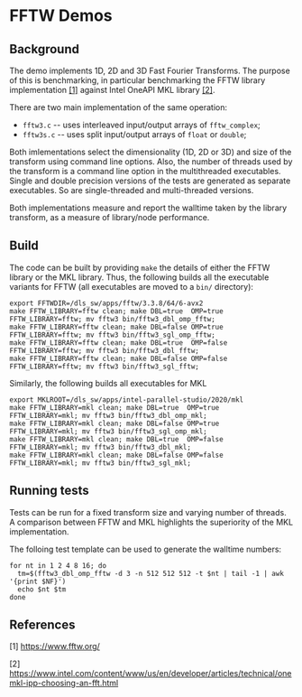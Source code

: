 # FFTW Demos

## Background

The demo implements 1D, 2D and 3D Fast Fourier Transforms. The purpose of this is benchmarking, in particular benchmarking the FFTW library implementation [[1]](#1) against Intel OneAPI MKL library [[2]](#2).

There are two main implementation of the same operation:
  * ``fftw3.c`` -- uses interleaved input/output arrays of ``fftw_complex``;
  * ``fftw3s.c`` -- uses split input/output arrays of ``float`` or ``double``;

Both imlementations select the dimensionality (1D, 2D or 3D) and size of the transform using command line options. Also, the number of threads used by the transform is a command line option in the multithreaded executables. Single and double precision versions of the tests are generated as separate executables. So are single-threaded and multi-threaded versions.

Both implementations measure and report the walltime taken by the library transform, as a measure of library/node performance.


## Build

The code can be built by providing ``make`` the details of either the FFTW library or the MKL library. Thus, the following builds all the executable variants for FFTW
 (all executables are moved to a ``bin/`` directory):
```
export FFTWDIR=/dls_sw/apps/fftw/3.3.8/64/6-avx2
make FFTW_LIBRARY=fftw clean; make DBL=true  OMP=true  FFTW_LIBRARY=fftw; mv fftw3 bin/fftw3_dbl_omp_fftw;
make FFTW_LIBRARY=fftw clean; make DBL=false OMP=true  FFTW_LIBRARY=fftw; mv fftw3 bin/fftw3_sgl_omp_fftw;
make FFTW_LIBRARY=fftw clean; make DBL=true  OMP=false FFTW_LIBRARY=fftw; mv fftw3 bin/fftw3_dbl_fftw;
make FFTW_LIBRARY=fftw clean; make DBL=false OMP=false FFTW_LIBRARY=fftw; mv fftw3 bin/fftw3_sgl_fftw;

```

Similarly, the following builds all executables for MKL
```
export MKLROOT=/dls_sw/apps/intel-parallel-studio/2020/mkl
make FFTW_LIBRARY=mkl clean; make DBL=true  OMP=true  FFTW_LIBRARY=mkl; mv fftw3 bin/fftw3_dbl_omp_mkl;
make FFTW_LIBRARY=mkl clean; make DBL=false OMP=true  FFTW_LIBRARY=mkl; mv fftw3 bin/fftw3_sgl_omp_mkl;
make FFTW_LIBRARY=mkl clean; make DBL=true  OMP=false FFTW_LIBRARY=mkl; mv fftw3 bin/fftw3_dbl_mkl;
make FFTW_LIBRARY=mkl clean; make DBL=false OMP=false FFTW_LIBRARY=mkl; mv fftw3 bin/fftw3_sgl_mkl;
```


## Running tests
Tests can be run for a fixed transform size and varying number of threads. A comparison between FFTW and MKL highlights the superiority of the MKL implementation.

The folloing test template can be used to generate the walltime numbers:
```
for nt in 1 2 4 8 16; do
  tm=$(fftw3_dbl_omp_fftw -d 3 -n 512 512 512 -t $nt | tail -1 | awk '{print $NF}')
  echo $nt $tm
done
```


## References

<a id="1">[1]</a>
https://www.fftw.org/

<a id="2">[2]</a>
https://www.intel.com/content/www/us/en/developer/articles/technical/onemkl-ipp-choosing-an-fft.html
